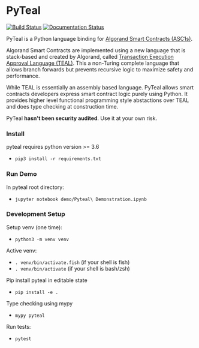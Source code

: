 # PyTeal

[![Build Status](https://travis-ci.com/algorand/pyteal.svg?token=B9eSse5TZikdgKBemvq3&branch=master)](https://travis-ci.com/algorand/pyteal)
[![Documentation Status](https://readthedocs.org/projects/pyteal/badge/?version=latest)](https://pyteal.readthedocs.io/en/latest/?badge=latest)

PyTeal is a Python language binding for [Algorand Smart Contracts (ASC1s)](https://developer.algorand.org/docs/asc). 

Algorand Smart Contracts are implemented using a new language that is stack-based and created by Algorand, 
called [Transaction Execution Approval Language (TEAL)](https://developer.algorand.org/docs/teal). 
This a non-Turing complete language that allows branch forwards but prevents recursive logic 
to maximize safety and performance. 

While TEAL is essentially an assembly based language. PyTeal allows smart contracts developers express smart contract logic purely using Python. It provides higher level functional programming style abstactions over TEAL and does type checking at construction time.

PyTeal **hasn't been security audited**. Use it at your own risk.

### Install 

pyteal requires python version >= 3.6

* `pip3 install -r requirements.txt`

### Run Demo

In pyteal root directory:

* `jupyter notebook demo/Pyteal\ Demonstration.ipynb`


### Development Setup

Setup venv (one time):
 * `python3 -m venv venv`


Active venv:
 * `. venv/bin/activate.fish` (if your shell is fish)
 * `. venv/bin/activate` (if your shell is bash/zsh)


Pip install pyteal in editable state
 * `pip install -e .`
 
Type checking using mypy
* `mypy pyteal`

Run tests:
* `pytest`
